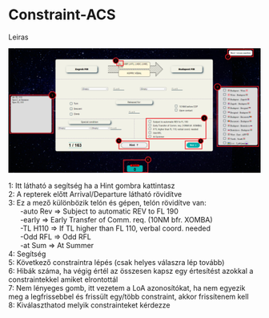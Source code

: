 # Constraint-ACS

Leiras

![Leiras](https://github.com/Thomson1511/Constraint-ACS/blob/25ef161c61a67c87bc348c361bcbcf731b34dd3e/Images/Readme.PNG)

1: Itt látható a segítség ha a Hint gombra kattintasz  
2: A repterek előtt Arrival/Departure látható rövidítve  
3: Ez a mező különbözik telón és gépen, telón rövidítve van:  
&nbsp;&nbsp;&nbsp;&nbsp;&nbsp;&nbsp;-auto Rev => Subject to automatic REV to FL 190  
&nbsp;&nbsp;&nbsp;&nbsp;&nbsp;&nbsp;-early => Early Transfer of Comm. req. (10NM bfr. XOMBA)  
&nbsp;&nbsp;&nbsp;&nbsp;&nbsp;&nbsp;-TL H110 => If TL higher than FL 110, verbal coord. needed  
&nbsp;&nbsp;&nbsp;&nbsp;&nbsp;&nbsp;-Odd RFL => Odd RFL  
&nbsp;&nbsp;&nbsp;&nbsp;&nbsp;&nbsp;-at Sum => At Summer  
4: Segítség  
5: Következő constraintra lépés (csak helyes válaszra lép tovább)  
6: Hibák száma, ha végig értél az összesen kapsz egy értesítést azokkal a constraintekkel amiket elrontottál  
7: Nem lényeges gomb, itt vezetem a LoA azonosítókat, ha nem egyezik meg a legfrissebbel és frissült egy/több constraint, akkor frissítenem kell  
8: Kiválaszthatod melyik constrainteket kérdezze